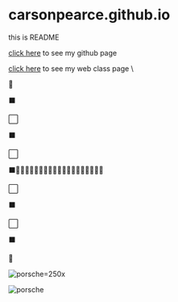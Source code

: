 # carsonpearce.github.io
this is README

[click here](http://carsonp.github.io) to see my github page 

[click here](http://carsonp.github.io/wpd/firstwebsite/index.html) to see my web class page \

:checkered_flag:

:black_large_square:

:white_large_square:

:black_large_square:

:white_large_square:

:black_large_square::red_car::dash::red_car::dash::dash::red_car::dash::dash::red_car::dash::red_car::dash::dash::dash::red_car::dash::red_car::dash::dash:

:white_large_square:

:black_large_square:

:white_large_square:

:black_large_square:

:checkered_flag:

![porsche](http://www.hdwallpaper.nu/wp-content/uploads/2016/01/porsche-logo-11.png)=250x

![porsche](https://s-media-cache-ak0.pinimg.com/736x/92/ec/84/92ec84cda2333f77e6764bb54ead9a1b.jpg)


